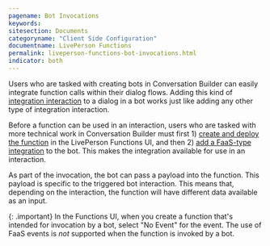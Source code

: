 ```yaml
---
pagename: Bot Invocations
keywords:
sitesection: Documents
categoryname: "Client Side Configuration"
documentname: LivePerson Functions
permalink: liveperson-functions-bot-invocations.html
indicator: both
---
```


Users who are tasked with creating bots in Conversation Builder can easily integrate function calls within their dialog flows. Adding this kind of [integration interaction](conversation-builder-conversation-builder-interactions.html#integrations) to a dialog in a bot works just like adding any other type of integration interaction.

Before a function can be used in an interaction, users who are tasked with more technical work in Conversation Builder must first 1) [create and deploy the function](liveperson-functions-getting-started.html) in the LivePerson Functions UI, and then 2) [add a FaaS-type integration](conversation-builder-conversation-builder-integrations.html#add-a-faas-integration) to the bot. This makes the integration available for use in an interaction.

As part of the invocation, the bot can pass a payload into the function. This payload is specific to the triggered bot interaction. This means that, depending on the interaction, the function will have different data available as an input.

{: .important}
In the Functions UI, when you create a function that's intended for invocation by a bot, select "No Event" for the event. The use of FaaS events is *not* supported when the function is invoked by a bot.
